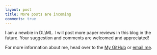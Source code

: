 ```yaml
---
layout: post
title: More posts are incoming
comments: true
---
```


I am a newbie in DL\ML. I will post more paper reviews in this blog in the future. Your suggestion and comments are welcomed and appreciated!


For more information about me, head over to the [My GitHub](https://github.com/cpuyyp) or [email me](mailto:joeyzhang0925@gmail.com).
